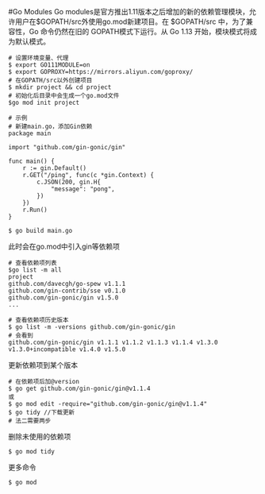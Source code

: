 #Go Modules
Go modules是官方推出1.11版本之后增加的新的依赖管理模块，允许用户在$GOPATH/src外使用go.mod新建项目。在 $GOPATH/src 中，为了兼容性，Go 命令仍然在旧的 GOPATH模式下运行。从 Go 1.13 开始，模块模式将成为默认模式。

	# 设置环境变量、代理
	$ export GO111MODULE=on
	$ export GOPROXY=https://mirrors.aliyun.com/goproxy/
	# 在GOPATH/src以外创建项目
	$ mkdir project && cd project
	# 初始化后目录中会生成一个go.mod文件
	$go mod init project
	
	# 示例
	# 新建main.go，添加Gin依赖
	package main

	import "github.com/gin-gonic/gin"
	
	func main() {
	    r := gin.Default()
	    r.GET("/ping", func(c *gin.Context) {
	        c.JSON(200, gin.H{
	            "message": "pong",
	        })
	    })
	    r.Run() 
	}
	
	$ go build main.go

此时会在go.mod中引入gin等依赖项

	# 查看依赖项列表
	$go list -m all
	project
	github.com/davecgh/go-spew v1.1.1
	github.com/gin-contrib/sse v0.1.0
	github.com/gin-gonic/gin v1.5.0
	...
	
	# 查看依赖项历史版本
	$ go list -m -versions github.com/gin-gonic/gin
	# 会看到
	github.com/gin-gonic/gin v1.1.1 v1.1.2 v1.1.3 v1.1.4 v1.3.0 v1.3.0+incompatible v1.4.0 v1.5.0

更新依赖项到某个版本

	# 在依赖项后加@version
	$ go get github.com/gin-gonic/gin@v1.1.4
	或
	$ go mod edit -require="github.com/gin-gonic/gin@v1.1.4"
	$ go tidy //下载更新
	# 法二需要两步

删除未使用的依赖项

	$ go mod tidy

更多命令

	$ go mod
	